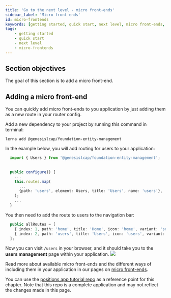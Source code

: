 ```yaml
---
title: 'Go to the next level - micro front-ends'
sidebar_label: 'Micro front-ends'
id: micro-frontends
keywords: [getting started, quick start, next level, micro front-ends, micro-frontends]
tags:
    - getting started
    - quick start
    - next level
    - micro-frontends
---
```


## Section objectives
The goal of this section is to add a micro front-end.


## Adding a micro front-end
You can quickly add micro front-ends to you application by just adding them as a new route in your router config. 

Add a new dependency to your project by running this command in terminal:

```shell title='/client/web/'
lerna add @genesislcap/foundation-entity-management
```

In the example below, you will add routing for users to your application:

```typescript title='routes/config.ts' 
  import { Users } from '@genesislcap/foundation-entity-management';
  
  
  public configure() {
    ...
    this.routes.map(
      ...  
      {path: 'users', element: Users, title: 'Users', name: 'users'},
    );
    ...
  }
```

You then need to add the route to users to the navigation bar:

```typescript title='routes/config.ts'
  public allRoutes = [
    { index: 1, path: 'home', title: 'Home', icon: 'home', variant: 'solid' },
    { index: 2, path: 'users', title: 'Users', icon: 'users', variant: 'solid' }
  ];
```

Now you can visit `/users` in your browser, and it should take you to the **users management** page within your application.
![](/img/user-management.png)

Read more about available micro front-ends and the different ways of including them in your application in our pages on [micro front-ends](web/micro-front-ends/introduction/).

You can use the [positions app tutorial repo](https://github.com/genesiscommunitysuccess/positions-app-tutorial/tree/Complete_positions_app/client/web/src/routes) as a reference point for this chapter. Note that this repo is a complete application and may not reflect the changes made in this page.
